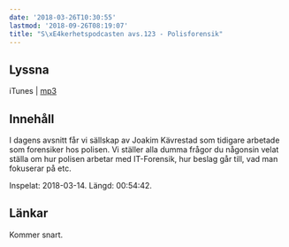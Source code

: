 ```yaml
---
date: '2018-03-26T10:30:55'
lastmod: '2018-09-26T08:19:07'
title: "S\xE4kerhetspodcasten avs.123 - Polisforensik"
---
```

## Lyssna

iTunes \| [mp3](http://traffic.libsyn.com/sakerhetspodcasten/Polisforensik.mp3) 

## Innehåll

I dagens avsnitt får vi sällskap av Joakim Kävrestad som tidigare arbetade som forensiker
hos polisen. Vi ställer alla dumma frågor du någonsin velat ställa om hur polisen
arbetar med IT-Forensik, hur beslag går till, vad man fokuserar på etc.

Inspelat: 2018-03-14. Längd: 00:54:42.

## Länkar

Kommer snart.
